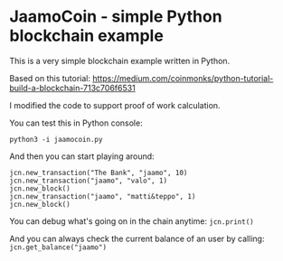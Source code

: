 # JaamoCoin - simple Python blockchain example

This is a very simple blockchain example written in Python.

Based on this tutorial:
https://medium.com/coinmonks/python-tutorial-build-a-blockchain-713c706f6531

I modified the code to support proof of work calculation.

You can test this in Python console:

`python3 -i jaamocoin.py`

And then you can start playing around:

```
jcn.new_transaction("The Bank", "jaamo", 10)
jcn.new_transaction("jaamo", "valo", 1)
jcn.new_block()
jcn.new_transaction("jaamo", "matti&teppo", 1)
jcn.new_block()
```

You can debug what's going on in the chain anytime:
`jcn.print()`

And you can always check the current balance of an user by calling:
`jcn.get_balance("jaamo")`
